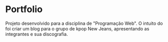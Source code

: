 # Portfolio
Projeto desenvolvido para a disciplina de "Programação Web".
O intuito do foi criar um blog para o grupo de kpop New Jeans, apresentando as integrantes e sua discografia.

